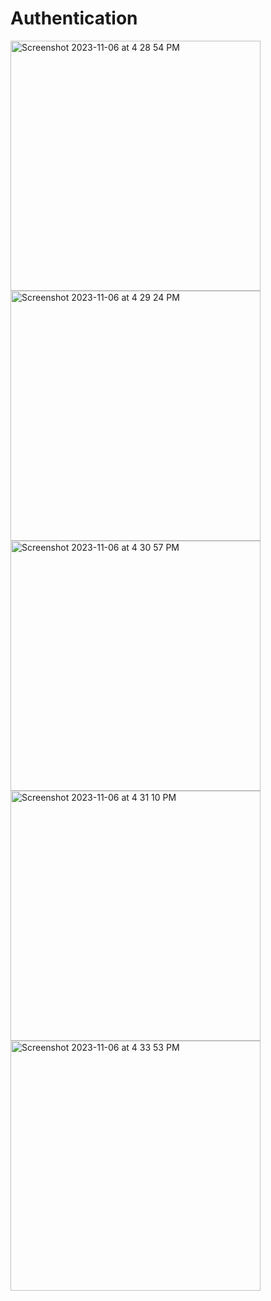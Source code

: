 # Authentication
<img width="400" height="400"  alt="Screenshot 2023-11-06 at 4 28 54 PM" src="https://github.com/MuhammadBilalEllahi/Authentication/assets/67937279/456fce3e-abfc-474f-8f8a-c3d36d453037">

<img width="400" height="400" alt="Screenshot 2023-11-06 at 4 29 24 PM" src="https://github.com/MuhammadBilalEllahi/Authentication/assets/67937279/9f0558a7-b3a9-4401-b550-a7d23bf58dcf">
<img width="400" height="400" alt="Screenshot 2023-11-06 at 4 30 57 PM" src="https://github.com/MuhammadBilalEllahi/Authentication/assets/67937279/61705ec9-19c1-4659-9e5e-9a25b9c291bf">
<img width="400" height="400" alt="Screenshot 2023-11-06 at 4 31 10 PM" src="https://github.com/MuhammadBilalEllahi/Authentication/assets/67937279/8d56e437-a94a-4fcd-b75d-bdfff646c7b6">
<img width="400" height="400" alt="Screenshot 2023-11-06 at 4 33 53 PM" src="https://github.com/MuhammadBilalEllahi/Authentication/assets/67937279/a752e2fc-bf5a-4197-a394-1dd537ce56fb">
